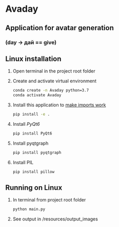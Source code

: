# Avaday

## Application for avatar generation

### (day -> дай == give)

## Linux installation

1. Open terminal in the project root folder

2. Create and activate virtual environment

   ```sh
   conda create -n Avaday python=3.7
   conda activate Avaday
   ```

3. Install this application to [make imports work](https://stackoverflow.com/a/50194143)

   ```sh
   pip install -e .
   ```

4. Install _PyQt6_

    ```sh
    pip install PyQt6
    ```

5. Install pyqtgraph

    ```sh
    pip install pyqtgraph
    ```

6. Install PIL

    ```sh
    pip install pillow
    ```

## Running on Linux

1. In terminal from project root folder

    ```sh
    python main.py
    ```

1. See output in /resources/output_images